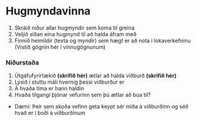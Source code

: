 # Hugmyndavinna

1. Skráið niður allar hugmyndir sem koma til greina
2. Veljið síðan eina hugmynd til að halda áfram með 
3. Finnið heimildir (texta og myndir) sem hægt er að nota í lokaverkefninu (Vistið gögnin hér í vinnugögnunum)

### Niðurstaða

1. Útgáfufyrirtækið **(skrifið hér)** ætlar að halda viðburð **(skrifið hér)** 
2. Lýsið í stuttu máli hvernig þessi viðburður er 
3. Á hvaða tíma er hann haldin
4. Hvaða tilgangi þjónar vefurinn sem þú ætlar að búa til?
   
* Dæmi: Þeir sem skoða vefinn geta keypt sér miða á viðburðinn og séð hvað er í boði á viðburðinum

